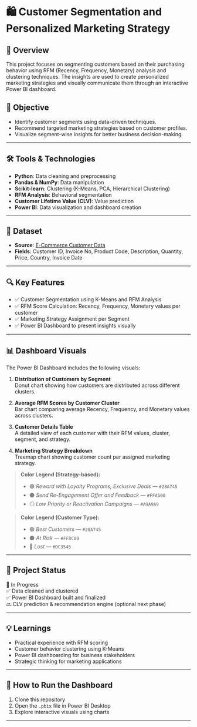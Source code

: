# 🛍️ Customer Segmentation and Personalized Marketing Strategy

## 📌 Overview

This project focuses on segmenting customers based on their purchasing behavior using RFM (Recency, Frequency, Monetary) analysis and clustering techniques. The insights are used to create personalized marketing strategies and visually communicate them through an interactive Power BI dashboard.

## 🎯 Objective

- Identify customer segments using data-driven techniques.
- Recommend targeted marketing strategies based on customer profiles.
- Visualize segment-wise insights for better business decision-making.

---

## 🛠️ Tools & Technologies

- **Python**: Data cleaning and preprocessing
- **Pandas & NumPy**: Data manipulation
- **Scikit-learn**: Clustering (K-Means, PCA, Hierarchical Clustering)
- **RFM Analysis**: Behavioral segmentation
- **Customer Lifetime Value (CLV)**: Value prediction
- **Power BI**: Data visualization and dashboard creation

---

## 📂 Dataset

- **Source**: [E-Commerce Customer Data](https://www.kaggle.com/datasets)  
- **Fields**: Customer ID, Invoice No, Product Code, Description, Quantity, Price, Country, Invoice Date

---

## 🔍 Key Features

- ✅ Customer Segmentation using K-Means and RFM Analysis  
- ✅ RFM Score Calculation: Recency, Frequency, Monetary values per customer  
- ✅ Marketing Strategy Assignment per Segment  
- ✅ Power BI Dashboard to present insights visually

---

## 📊 Dashboard Visuals

The Power BI Dashboard includes the following visuals:

1. **Distribution of Customers by Segment**  
   Donut chart showing how customers are distributed across different clusters.

2. **Average RFM Scores by Customer Cluster**  
   Bar chart comparing average Recency, Frequency, and Monetary values across clusters.

3. **Customer Details Table**  
   A detailed view of each customer with their RFM values, cluster, segment, and strategy.

4. **Marketing Strategy Breakdown**  
   Treemap chart showing customer count per assigned marketing strategy.

> **Color Legend (Strategy-based):**
> - 🟢 *Reward with Loyalty Programs, Exclusive Deals* — `#28A745`  
> - 🟠 *Send Re-Engagement Offer and Feedback* — `#FFA500`  
> - ⚪ *Low Priority or Reactivation Campaigns* — `#A9A9A9`

> **Color Legend (Customer Type):**
> - 🟢 *Best Customers* — `#28A745`  
> - 🟠 *At Risk* — `#FF8C00`  
> - 🔴 *Lost* — `#DC3545`

---

## 📌 Project Status

🚧 In Progress  
✅ Data cleaned and clustered  
✅ Power BI Dashboard built and finalized  
🔜 CLV prediction & recommendation engine (optional next phase)

---

## 💡 Learnings

- Practical experience with RFM scoring
- Customer behavior clustering using K-Means
- Power BI dashboarding for business stakeholders
- Strategic thinking for marketing applications

---

## 📎 How to Run the Dashboard

1. Clone this repository  
2. Open the `.pbix` file in Power BI Desktop  
3. Explore interactive visuals using  charts

---





